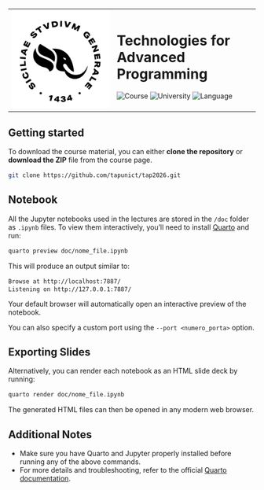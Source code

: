 <table>
  <tr>
    <td width="200" valign="middle">
      <picture>
        <source media="(prefers-color-scheme: dark)" srcset="assets/logo-dark.png" >
        <source media="(prefers-color-scheme: light)" srcset="assets/logo-light.png">
        <img alt="unict logo" src="assets/logo-light.png" width="200">
      </picture>
    </td>
    <td valign="middle">
      <h1>Technologies for Advanced Programming</h1>

![Course](https://img.shields.io/badge/Course-TAP%202025%2F26-blue)
![University](https://img.shields.io/badge/University-UNICT-orange)
![Language](https://img.shields.io/badge/Language-English%20%26%20Italian-green)
    </td>
  </tr>
</table>

## Getting started
To download the course material, you can either **clone the repository** or **download the ZIP** file from the course page.
```bash
git clone https://github.com/tapunict/tap2026.git
```

## Notebook
All the Jupyter notebooks used in the lectures are stored in the `/doc` folder as `.ipynb` files.
To view them interactively, you’ll need to install [Quarto](https://quarto.org/docs/get-started/) and run:

```bash
quarto preview doc/nome_file.ipynb
```
This will produce an output similar to:
```text
Browse at http://localhost:7887/
Listening on http://127.0.0.1:7887/
```
Your default browser will automatically open an interactive preview of the notebook.

You can also specify a custom port using the `--port <numero_porta>` option.

## Exporting Slides
Alternatively, you can render each notebook as an HTML slide deck by running:
```bash
quarto render doc/nome_file.ipynb
```
The generated HTML files can then be opened in any modern web browser.

## Additional Notes
- Make sure you have Quarto and Jupyter properly installed before running any of the above commands.
- For more details and troubleshooting, refer to the official [Quarto documentation](https://quarto.org/docs/get-started/).
